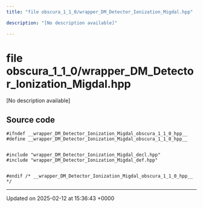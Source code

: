 ```yaml
---
title: "file obscura_1_1_0/wrapper_DM_Detector_Ionization_Migdal.hpp"

description: "[No description available]"

---
```


# file obscura_1_1_0/wrapper_DM_Detector_Ionization_Migdal.hpp

[No description available]




## Source code

```
#ifndef __wrapper_DM_Detector_Ionization_Migdal_obscura_1_1_0_hpp__
#define __wrapper_DM_Detector_Ionization_Migdal_obscura_1_1_0_hpp__


#include "wrapper_DM_Detector_Ionization_Migdal_decl.hpp"
#include "wrapper_DM_Detector_Ionization_Migdal_def.hpp"


#endif /* __wrapper_DM_Detector_Ionization_Migdal_obscura_1_1_0_hpp__ */
```


-------------------------------

Updated on 2025-02-12 at 15:36:43 +0000
